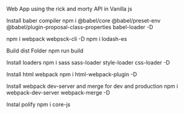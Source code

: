 Web App using the rick and morty API in Vanilla js

Install baber compiler
npm i @babel/core @babel/preset-env @babel/plugin-proposal-class-properties babel-loader -D 
 
 npm i webpack webpsck-cli -D
 npm i lodash-es  

 Build dist Folder
 npm run build

Install loaders
npm i sass sass-loader style-loader css-loader -D

Install html webpack
npm i html-webpack-plugin -D

Install webpack dev-server and merge for dev and production
npm i webpack-dev-server webpack-merge -D

Instal polify
npm i core-js